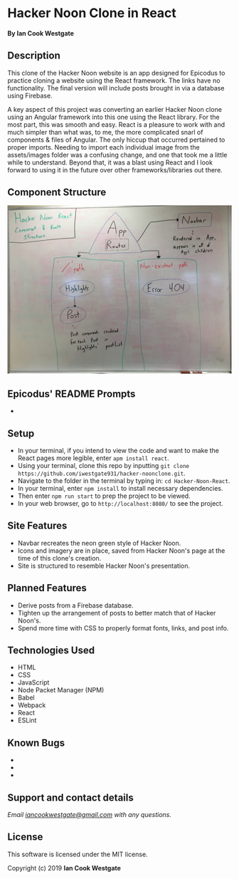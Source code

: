 # Hacker Noon Clone in React

#### By **Ian Cook Westgate**

## Description

This clone of the Hacker Noon website is an app designed for Epicodus to practice cloning a website using the React framework. The links have no functionality. The final version will include posts brought in via a database using Firebase.

A key aspect of this project was converting an earlier Hacker Noon clone using an Angular framework into this one using the React library. For the most part, this was smooth and easy. React is a pleasure to work with and much simpler than what was, to me, the more complicated snarl of components & files of Angular. The only hiccup that occurred pertained to proper imports. Needing to import each individual image from the assets/images folder was a confusing change, and one that took me a little while to understand. Beyond that, it was a blast using React and I look forward to using it in the future over other frameworks/libraries out there.

## Component Structure

![Component and Routing structure for the Hacker Noon Clone in React](src/assets/images/component-structure.jpg)

## Epicodus' README Prompts

*

## Setup

* In your terminal, if you intend to view the code and want to make the React pages more legible, enter `apm install react`.
* Using your terminal, clone this repo by inputting `git clone https://github.com/iwestgate931/hacker-noonclone.git`.
* Navigate to the folder in the terminal by typing in: `cd Hacker-Noon-React`.
* In your terminal, enter `npm install` to install necessary dependencies.
* Then enter `npm run start` to prep the project to be viewed.
* In your web browser, go to `http://localhost:8080/` to see the project.

## Site Features

* Navbar recreates the neon green style of Hacker Noon.
* Icons and imagery are in place, saved from Hacker Noon's page at the time of this clone's creation.
* Site is structured to resemble Hacker Noon's presentation.

## Planned Features

* Derive posts from a Firebase database.
* Tighten up the arrangement of posts to better match that of Hacker Noon's.
* Spend more time with CSS to properly format fonts, links, and post info.

## Technologies Used

* HTML
* CSS
* JavaScript
* Node Packet Manager (NPM)
* Babel
* Webpack
* React
* ESLint

## Known Bugs

*
*
*

## Support and contact details

_Email iancookwestgate@gmail.com with any questions._

## License

This software is licensed under the MIT license.

Copyright (c) 2019 **Ian Cook Westgate**
